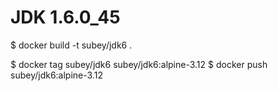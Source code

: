 # JDK 1.6.0_45

$ docker build -t subey/jdk6 .

$ docker tag subey/jdk6 subey/jdk6:alpine-3.12
$ docker push subey/jdk6:alpine-3.12
